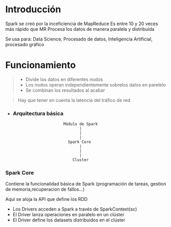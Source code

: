 # Introducción
 Spark se creó por la inceficiencia de MapReduce
 Es entre 10 y 20 veces más rápido que MR
 Procesa los datos de manera paralela y distribuida

 Se usa para: Data Science, Procesado de datos, Inteligencia Artificial, procesado gráfico

# Funcionamiento
> * Divide los datos en diferentes nodos
> * Los nodos operan independientemente sobrelos datos en parelelo
> * Se combinan los resultados al acabar

>Hay que tener en cuenta la latencia del tráfico de red

* ### Arquitectura básica
                            Módulo de Spark
                                   |
                                   |
                                   |
                              Spark Core
                                   |
                                   |
                                   |
                                Cluster

### Spark Core
Contiene la funcionalidad básica de Spark (programación de tareas, gestion de memoria,recuperacion de fallos...)  

Aquí se aloja la API que define los RDD  

* Los Drivers acceden a Spark a través de SparkContext(sc)
* El Driver lanza operaciones en paralelo en un clúster
* El Driver define los datasets distribuidos en el clúster

